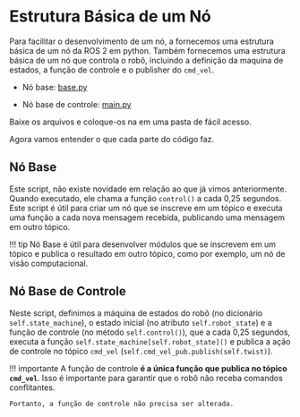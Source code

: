 # Estrutura Básica de um Nó

Para facilitar o desenvolvimento de um nó, a fornecemos uma estrutura básica de um nó da ROS 2 em python. Também fornecemos uma estrutura básica de um nó que controla o robô, incluindo a definição da maquina de estados, a função de controle e o publisher do `cmd_vel`.

* Nó base: [base.py](../util/base.py)

* Nó base de controle: [main.py](../util/base_control.py)

Baixe os arquivos e coloque-os na em uma pasta de fácil acesso. 

Agora vamos entender o que cada parte do código faz.

## Nó Base

Este script, não existe novidade em relação ao que já vimos anteriormente. Quando executado, ele chama a função `control()` a cada 0,25 segundos. Este script é útil para criar um nó que se inscreve em um tópico e executa uma função a cada nova mensagem recebida, publicando uma mensagem em outro tópico.

!!! tip
    Nó Base é útil para desenvolver módulos que se inscrevem em um tópico e publica o resultado em outro tópico, como por exemplo, um nó de visão computacional.

## Nó Base de Controle

Neste script, definimos a máquina de estados do robô (no dicionário `self.state_machine`), o estado inicial (no atributo `self.robot_state`) e a função de controle (no método `self.control()`), que a cada 0,25 segundos, executa a função `self.state_machine[self.robot_state]()` e publica a ação de controle no tópico `cmd_vel` (`self.cmd_vel_pub.publish(self.twist)`).

!!! importante
    A função de controle **é a única função que publica no tópico `cmd_vel`**. Isso é importante para garantir que o robô não receba comandos conflitantes.
    
    Portanto, a função de controle não precisa ser alterada.